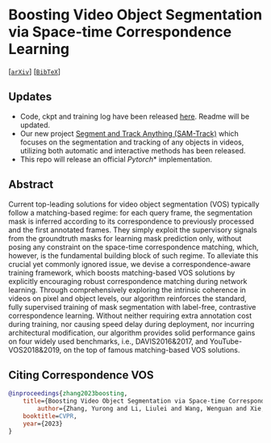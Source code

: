 # Boosting Video Object Segmentation via Space-time Correspondence Learning
[[`arXiv`](https://arxiv.org/abs/2304.06211)] [[`BibTeX`](#CitingSemiVOS)]

## Updates
* Code, ckpt and training log have been released [here](https://github.com/wenguanwang/VOS_Correspondence/releases/tag/CKPT). Readme will be updated. 
* Our new project [Segment and Track Anything (SAM-Track)](https://github.com/z-x-yang/Segment-and-Track-Anything) which focuses on the segmentation and tracking of any objects in videos, utilizing both automatic and interactive methods has been released.
* This repo will release an official *Pytorch** implementation.

## Abstract
Current top-leading solutions for video object segmentation (VOS) typically follow a matching-based regime: for each query frame, the segmentation mask is inferred according to its correspondence to previously processed and the first annotated frames. They simply exploit the supervisory signals from the groundtruth masks for learning mask prediction only, without posing any constraint on the space-time correspondence matching, which, however, is the fundamental building block of such regime. To alleviate this crucial yet commonly ignored issue, we devise a correspondence-aware training framework, which boosts matching-based VOS solutions by explicitly encouraging robust correspondence matching during network learning. Through comprehensively exploring the intrinsic coherence in videos on pixel and object levels, our algorithm reinforces the standard, fully supervised training of mask segmentation with label-free, contrastive correspondence learning. Without neither requiring extra annotation cost during training, nor causing speed delay during deployment, nor incurring architectural modification, our algorithm provides solid performance gains on four widely used benchmarks, i.e., DAVIS2016&2017, and YouTube-VOS2018&2019, on the top of famous matching-based VOS solutions.


## <a name="CitingSemiVOS"></a>Citing Correspondence VOS
```BibTeX
@inproceedings{zhang2023boosting,
	title={Boosting Video Object Segmentation via Space-time Correspondence Learning},
        author={Zhang, Yurong and Li, Liulei and Wang, Wenguan and Xie, Rong and Song, Li and Zhang, Wenjun},
	booktitle=CVPR,
	year={2023}
}
```
